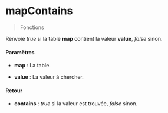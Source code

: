 # mapContains
> Fonctions

Renvoie *true* si la table **map** contient la valeur **value**, *false* sinon.

#### Paramètres

- **map** : La table.

- **value** : La valeur à chercher.

#### Retour

- **contains** : *true* si la valeur est trouvée, *false* sinon.

